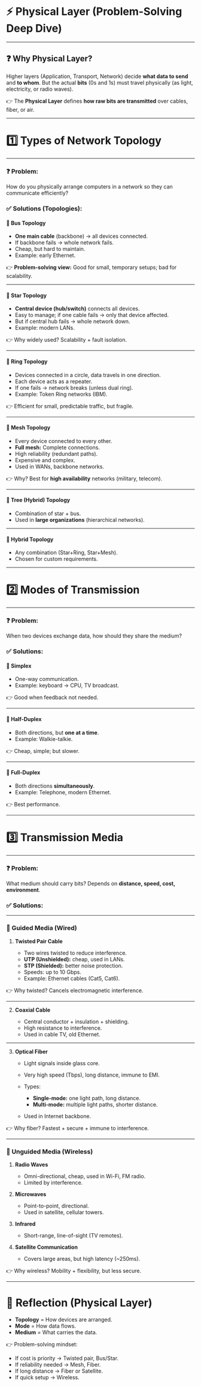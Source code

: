 # ⚡ Physical Layer (Problem-Solving Deep Dive)

---

## ❓ Why Physical Layer?

Higher layers (Application, Transport, Network) decide **what data to send** and **to whom**.
But the actual **bits** (0s and 1s) must travel physically (as light, electricity, or radio waves).

👉 The **Physical Layer** defines **how raw bits are transmitted** over cables, fiber, or air.

---

# 1️⃣ Types of Network Topology

---

### ❓ Problem:

How do you physically arrange computers in a network so they can communicate efficiently?

### ✅ Solutions (Topologies):

#### 🔹 Bus Topology

* **One main cable** (backbone) → all devices connected.
* If backbone fails → whole network fails.
* Cheap, but hard to maintain.
* Example: early Ethernet.

👉 **Problem-solving view:** Good for small, temporary setups; bad for scalability.

---

#### 🔹 Star Topology

* **Central device (hub/switch)** connects all devices.
* Easy to manage; if one cable fails → only that device affected.
* But if central hub fails → whole network down.
* Example: modern LANs.

👉 Why widely used? Scalability + fault isolation.

---

#### 🔹 Ring Topology

* Devices connected in a circle, data travels in one direction.
* Each device acts as a repeater.
* If one fails → network breaks (unless dual ring).
* Example: Token Ring networks (IBM).

👉 Efficient for small, predictable traffic, but fragile.

---

#### 🔹 Mesh Topology

* Every device connected to every other.
* **Full mesh:** Complete connections.
* High reliability (redundant paths).
* Expensive and complex.
* Used in WANs, backbone networks.

👉 Why? Best for **high availability** networks (military, telecom).

---

#### 🔹 Tree (Hybrid) Topology

* Combination of star + bus.
* Used in **large organizations** (hierarchical networks).

---

#### 🔹 Hybrid Topology

* Any combination (Star+Ring, Star+Mesh).
* Chosen for custom requirements.

---

# 2️⃣ Modes of Transmission

---

### ❓ Problem:

When two devices exchange data, how should they share the medium?

### ✅ Solutions:

#### 🔹 Simplex

* One-way communication.
* Example: keyboard → CPU, TV broadcast.

👉 Good when feedback not needed.

---

#### 🔹 Half-Duplex

* Both directions, but **one at a time**.
* Example: Walkie-talkie.

👉 Cheap, simple; but slower.

---

#### 🔹 Full-Duplex

* Both directions **simultaneously**.
* Example: Telephone, modern Ethernet.

👉 Best performance.

---

# 3️⃣ Transmission Media

---

### ❓ Problem:

What medium should carry bits? Depends on **distance, speed, cost, environment**.

### ✅ Solutions:

---

### 🔹 Guided Media (Wired)

1. **Twisted Pair Cable**

   * Two wires twisted to reduce interference.
   * **UTP (Unshielded):** cheap, used in LANs.
   * **STP (Shielded):** better noise protection.
   * Speeds: up to 10 Gbps.
   * Example: Ethernet cables (Cat5, Cat6).

👉 Why twisted? Cancels electromagnetic interference.

---

2. **Coaxial Cable**

   * Central conductor + insulation + shielding.
   * High resistance to interference.
   * Used in cable TV, old Ethernet.

---

3. **Optical Fiber**

   * Light signals inside glass core.
   * Very high speed (Tbps), long distance, immune to EMI.
   * Types:

     * **Single-mode:** one light path, long distance.
     * **Multi-mode:** multiple light paths, shorter distance.
   * Used in Internet backbone.

👉 Why fiber? Fastest + secure + immune to interference.

---

### 🔹 Unguided Media (Wireless)

1. **Radio Waves**

   * Omni-directional, cheap, used in Wi-Fi, FM radio.
   * Limited by interference.

2. **Microwaves**

   * Point-to-point, directional.
   * Used in satellite, cellular towers.

3. **Infrared**

   * Short-range, line-of-sight (TV remotes).

4. **Satellite Communication**

   * Covers large areas, but high latency (\~250ms).

👉 Why wireless? Mobility + flexibility, but less secure.

---

# 📝 Reflection (Physical Layer)

* **Topology** = How devices are arranged.
* **Mode** = How data flows.
* **Medium** = What carries the data.

👉 Problem-solving mindset:

* If cost is priority → Twisted pair, Bus/Star.
* If reliability needed → Mesh, Fiber.
* If long distance → Fiber or Satellite.
* If quick setup → Wireless.
